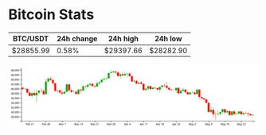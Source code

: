 # Bitcoin Stats

BTC/USDT|24h change|24h high|24h low|
|---|---|---|---|
|$28855.99|0.58%|$29397.66|$28282.90|

<img src="./chart.svg">
